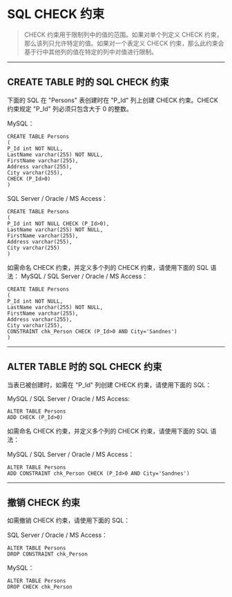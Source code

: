 # SQL CHECK 约束
> CHECK 约束用于限制列中的值的范围。如果对单个列定义 CHECK 约束，那么该列只允许特定的值。如果对一个表定义 CHECK 约束，那么此约束会基于行中其他列的值在特定的列中对值进行限制。
---
## CREATE TABLE 时的 SQL CHECK 约束
下面的 SQL 在 "Persons" 表创建时在 "P_Id" 列上创建 CHECK 约束。CHECK 约束规定 "P_Id" 列必须只包含大于 0 的整数。

MySQL：
```
CREATE TABLE Persons
(
P_Id int NOT NULL,
LastName varchar(255) NOT NULL,
FirstName varchar(255),
Address varchar(255),
City varchar(255),
CHECK (P_Id>0)
)
```
SQL Server / Oracle / MS Access：
```
CREATE TABLE Persons
(
P_Id int NOT NULL CHECK (P_Id>0),
LastName varchar(255) NOT NULL,
FirstName varchar(255),
Address varchar(255),
City varchar(255)
)
``` 
如需命名 CHECK 约束，并定义多个列的 CHECK 约束，请使用下面的 SQL 语法：
MySQL / SQL Server / Oracle / MS Access：
```
CREATE TABLE Persons
(
P_Id int NOT NULL,
LastName varchar(255) NOT NULL,
FirstName varchar(255),
Address varchar(255),
City varchar(255),
CONSTRAINT chk_Person CHECK (P_Id>0 AND City='Sandnes')
)
```
---
## ALTER TABLE 时的 SQL CHECK 约束
当表已被创建时，如需在 "P_Id" 列创建 CHECK 约束，请使用下面的 SQL：

MySQL / SQL Server / Oracle / MS Access:
```
ALTER TABLE Persons
ADD CHECK (P_Id>0)
```
如需命名 CHECK 约束，并定义多个列的 CHECK 约束，请使用下面的 SQL 语法：

MySQL / SQL Server / Oracle / MS Access：
```
ALTER TABLE Persons
ADD CONSTRAINT chk_Person CHECK (P_Id>0 AND City='Sandnes')
```
---
## 撤销 CHECK 约束
如需撤销 CHECK 约束，请使用下面的 SQL：

SQL Server / Oracle / MS Access：
```
ALTER TABLE Persons
DROP CONSTRAINT chk_Person
```
MySQL：
```
ALTER TABLE Persons
DROP CHECK chk_Person
```